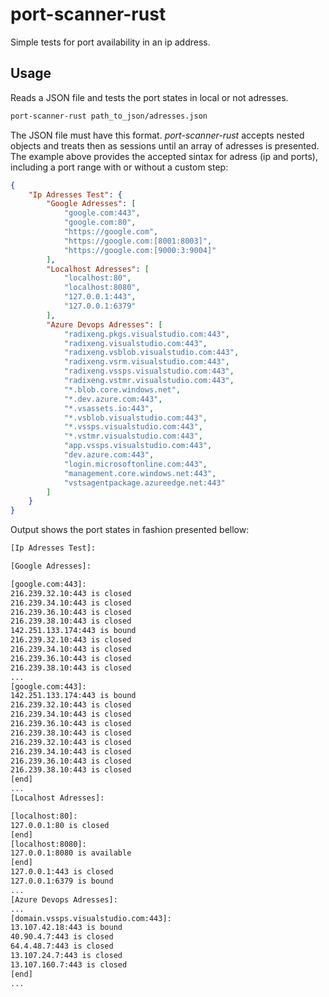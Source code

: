 # port-scanner-rust
Simple tests for port availability in an ip address.

## Usage
Reads a JSON file and tests the port states in local or not adresses.

````bash
port-scanner-rust path_to_json/adresses.json
````

The JSON file must have this format. *port-scanner-rust* accepts nested objects and treats then as sessions until an array of adresses is presented. The example above provides the accepted sintax for adress (ip and ports), including a port range with or without a custom step:

````json
{
    "Ip Adresses Test": {
        "Google Adresses": [
            "google.com:443",
            "google.com:80",
            "https://google.com",
            "https://google.com:[8001:8003]",
            "https://google.com:[9000:3:9004]"
        ],
        "Localhost Adresses": [
            "localhost:80",
            "localhost:8080",
            "127.0.0.1:443",
            "127.0.0.1:6379"
        ],
        "Azure Devops Adresses": [
            "radixeng.pkgs.visualstudio.com:443",
            "radixeng.visualstudio.com:443",
            "radixeng.vsblob.visualstudio.com:443",
            "radixeng.vsrm.visualstudio.com:443",
            "radixeng.vssps.visualstudio.com:443",
            "radixeng.vstmr.visualstudio.com:443",
            "*.blob.core.windows.net",
            "*.dev.azure.com:443",
            "*.vsassets.io:443",
            "*.vsblob.visualstudio.com:443",
            "*.vssps.visualstudio.com:443",
            "*.vstmr.visualstudio.com:443",
            "app.vssps.visualstudio.com:443",
            "dev.azure.com:443",
            "login.microsoftonline.com:443",
            "management.core.windows.net:443",
            "vstsagentpackage.azureedge.net:443"
        ]
    }
}

````

Output shows the port states in fashion presented bellow:

````bash
[Ip Adresses Test]:

[Google Adresses]:

[google.com:443]:
216.239.32.10:443 is closed
216.239.34.10:443 is closed
216.239.36.10:443 is closed
216.239.38.10:443 is closed
142.251.133.174:443 is bound
216.239.32.10:443 is closed
216.239.34.10:443 is closed
216.239.36.10:443 is closed
216.239.38.10:443 is closed
...
[google.com:443]:
142.251.133.174:443 is bound
216.239.32.10:443 is closed
216.239.34.10:443 is closed
216.239.36.10:443 is closed
216.239.38.10:443 is closed
216.239.32.10:443 is closed
216.239.34.10:443 is closed
216.239.36.10:443 is closed
216.239.38.10:443 is closed
[end]
...
[Localhost Adresses]:

[localhost:80]:
127.0.0.1:80 is closed
[end]
[localhost:8080]:
127.0.0.1:8080 is available
[end]
127.0.0.1:443 is closed
127.0.0.1:6379 is bound
...
[Azure Devops Adresses]:
...
[domain.vssps.visualstudio.com:443]:
13.107.42.18:443 is bound
40.90.4.7:443 is closed
64.4.48.7:443 is closed
13.107.24.7:443 is closed
13.107.160.7:443 is closed
[end]
...

````
